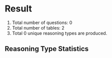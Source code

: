 # Result<br/>
1. Total number of questions: 0<br/>
2. Total number of tables: 2<br/>
3. Total 0 unique reasoning types are produced.<br/>
## **Reasoning Type Statistics**<br/>
